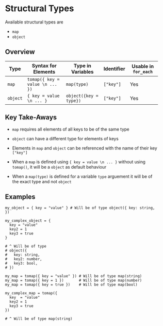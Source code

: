 # Structural Types

Available structural types are

- `map`
- `object`

## Overview

| Type     | Syntax for Elements             | Type in Variables      | Identifier | Usable in `for_each` |
| -------- | ------------------------------- | ---------------------- | ---------- | -------------------- |
| `map`    | `tomap({ key = value \n ... })` | `map(type)`            | `["key"]`  | Yes                  |
| `object` | `{ key = value \n ... }`        | `object({key = type})` | `["key"]`  | Yes                  |

## Key Take-Aways

- `map` requires all elements of all keys to be of the same type

- `object` can have a different type for elements of keys

- Elements in `map` and `object` can be referenced with the name of their key `["key"]`

- When a `map` is defined using `{ key = value \n ... }` without using `tomap()`, it will be a `object` as default behaviour

- When a `map(type)` is defined for a variable `type` arguement it will be of the exact type and not `object`

## Examples

```hcl
my_object = { key = "value" } # Will be of type object({ key: string, })

my_complex_object = {
  key = "value"
  key2 = 1
  key3 = true
}

# ^ Will be of type
# object({
#   key: string,
#   key2: number,
#   key3: bool,
# })

my_map = tomap({ key = "value" }) # Will be of type map(string)
my_map = tomap({ key = 1 })       # Will be of type map(number)
my_map = tomap({ key = true })    # Will be of type map(bool)

my_complex_map = tomap({
  key  = "value"
  key2 = 1
  key3 = true
})

# ^ Will be of type map(string)
```
